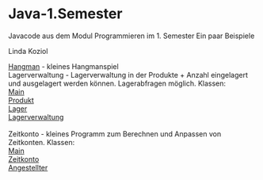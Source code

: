 # Java-1.Semester
Javacode aus dem Modul Programmieren im 1. Semester
Ein paar Beispiele

Linda Koziol

<a href="Hangman/Hangman.java" target="_blank">Hangman</a> - kleines Hangmanspiel
<br>
Lagerverwaltung - Lagerverwaltung in der Produkte + Anzahl eingelagert und ausgelagert werden können. Lagerabfragen möglich. Klassen:<br>
<a href="Lagerverwaltung/Main.java" target="_blank">Main</a><br>
<a href="Lagerverwaltung/Produkt.java" target="_blank">Produkt</a><br>
<a href="Lagerverwaltung/Lager.java" target="_blank">Lager</a><br>
<a href="Lagerverwaltung/Lagerverwaltung.java" target="_blank">Lagerverwaltung</a><br>
<br>
Zeitkonto - kleines Programm zum Berechnen und Anpassen von Zeitkonten. Klassen:<br>
<a href="Zeitkonto/Main.java" target="_blank">Main</a><br>
<a href="Zeitkonto/Zeitkonto.java" target="_blank">Zeitkonto</a><br>
<a href="Zeitkonto/Angestellter.java" target="_blank">Angestellter</a><br>
<br>

